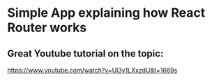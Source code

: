 # Simple App explaining how React Router works

## Great Youtube tutorial on the topic:

https://www.youtube.com/watch?v=Ul3y1LXxzdU&t=1669s

